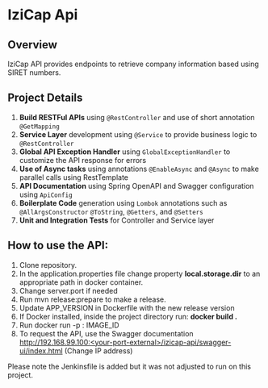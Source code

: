 # IziCap Api

## Overview
IziCap API provides endpoints to retrieve company information based using SIRET numbers.

## Project Details
1. **Build RESTFul APIs** using `@RestController` and use of short annotation `@GetMapping`
2. **Service Layer** development using `@Service` to provide business logic to `@RestController`
3. **Global API Exception Handler** using `GlobalExceptionHandler` to customize the API response for errors
4. **Use of Async tasks**  using annotations `@EnableAsync` and `@Async` to make parallel calls using RestTemplate 
5. **API Documentation** using Spring OpenAPI and Swagger configuration using `ApiConfig`
6. **Boilerplate Code** generation using `Lombok` annotations such as `@AllArgsConstructor` `@ToString`, `@Getters`, and `@Setters`
7. **Unit and Integration Tests** for Controller and Service layer

## How to use the API:
1. Clone repository.
2. In the application.properties file change property **local.storage.dir** to an appropriate path in docker container.
3. Change server.port if needed
4. Run mvn release:prepare to make a release.
5. Update APP_VERSION in Dockerfile with the new release version  
6. If Docker installed, inside the project directory run: **docker build .**
7. Run docker run -p <your-port-external>:<docker-internal-port-exposed-for-access> IMAGE_ID
8. To request the API, use the Swagger documentation http://192.168.99.100:<your-port-external>/izicap-api/swagger-ui/index.html (Change IP address)
  
Please note the Jenkinsfile is added but it was not adjusted to run on this project.

  
